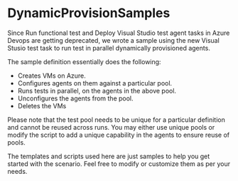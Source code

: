 # DynamicProvisionSamples

Since Run functional test and Deploy Visual Studio test agent tasks in Azure Devops are getting deprecated, we wrote a sample using the new Visual Stusio test task to run test in parallel dynamically provisioned agents.

The sample definition essentially does the following:
+ Creates VMs on Azure.
+ Configures agents on them against a particular pool.
+ Runs tests in parallel, on the agents in the above pool.
+ Unconfigures the agents from the pool.
+ Deletes the VMs

Please note that the test pool needs to be unique for a particular definition and cannot be reused across runs. You may either use unique pools or modify the script to add a unique capability in the agents to ensure reuse of pools.

The templates and scripts used here are just samples to help you get started with the scenario. Feel free to modify or customize them as per your needs.